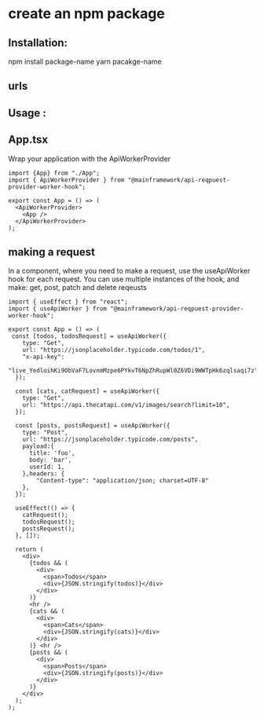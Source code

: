 # create an npm package

## Installation:

npm install package-name
yarn pacakge-name

## urls
[npm-url]: https://www.npmjs.com/package/@mainframework/api-reqpuest-provider-worker-hook



## Usage :

## App.tsx

Wrap your application with the ApiWorkerProvider

```JS | TS
import {App} from "./App";
import { ApiWorkerProvider } from "@mainframework/api-reqpuest-provider-worker-hook";

export const App = () => (
  <ApiWorkerProvider>
    <App />
  </ApiWorkerProvider>
);
```

## making a request

In a component, where you need to make a request, use the useApiWorker hook for each request.
You can use multiple instances of the hook, and make: get, post, patch and delete reqeusts

```JS | TS
import { useEffect } from "react";
import { useApiWorker } from "@mainframework/api-reqpuest-provider-worker-hook";

export const App = () => (
 const [todos, todosRequest] = useApiWorker({
    type: "Get",
    url: "https://jsonplaceholder.typicode.com/todos/1",
    "x-api-key":
      "live_YedloihKi9ObVaF7LovnmMzpe6PYkvT6NpZhRupWl0Z6VDi9WWTpHk6zqlsaqi7z",
  });

  const [cats, catRequest] = useApiWorker({
    type: "Get",
    url: "https://api.thecatapi.com/v1/images/search?limit=10",
  });

  const [posts, postsRequest] = useApiWorker({
    type: "Post",
    url: "https://jsonplaceholder.typicode.com/posts",
    payload:{
      title: 'foo',
      body: 'bar',
      userId: 1,
    },headers: {
        "Content-type": "application/json; charset=UTF-8"
    },
  });

  useEffect(() => {
    catRequest();
    todosRequest();
    postsRequest();
  }, []);

  return (
    <div>
      {todos && (
        <div>
          <span>Todos</span>
          <div>{JSON.stringify(todos)}</div>
        </div>
      )}
      <hr />
      {cats && (
        <div>
          <span>Cats</span>
          <div>{JSON.stringify(cats)}</div>
        </div>
      )} <hr />
      {posts && (
        <div>
          <span>Posts</span>
          <div>{JSON.stringify(posts)}</div>
        </div>
      )}
    </div>
  );
);
```
